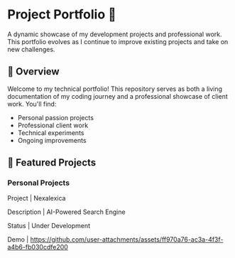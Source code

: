 # Project Portfolio 🚀


A dynamic showcase of my development projects and professional work. This portfolio evolves as I continue to improve existing projects and take on new challenges.

## 📌 Overview

Welcome to my technical portfolio! This repository serves as both a living documentation of my coding journey and a professional showcase of client work. You'll find:

- Personal passion projects
- Professional client work
- Technical experiments
- Ongoing improvements

## 🌟 Featured Projects

### Personal Projects

Project | Nexalexica

Description | AI-Powered Search Engine 

Status | Under Development 

Demo | https://github.com/user-attachments/assets/ff970a76-ac3a-4f3f-a4b6-fb030cdfe200
